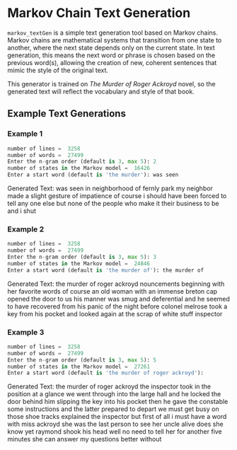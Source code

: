 # Markov Chain Text Generation
`markov_textGen` is a simple text generation tool based on Markov chains. Markov chains are mathematical systems that transition from one state to another, where the next state depends only on the current state. In text generation, this means the next word or phrase is chosen based on the previous word(s), allowing the creation of new, coherent sentences that mimic the style of the original text.

This generator is trained on *The Murder of Roger Ackroyd* novel, so the generated text will reflect the vocabulary and style of that book.

## Example Text Generations
### Example 1
``` python
number of lines =  3258
number of words =  27499
Enter the n-gram order (default is 3, max 5): 2
number of states in the Markov model =  16426
Enter a start word (default is 'the murder'): was seen
```
Generated Text: was seen in neighborhood of fernly park my neighbor made a slight gesture of impatience of course i should have been forced to tell any one else but none of the people who make it their business to be and i shut 
### Example 2
```python
number of lines =  3258
number of words =  27499
Enter the n-gram order (default is 3, max 5): 3
number of states in the Markov model =  24846
Enter a start word (default is 'the murder of'): the murder of
```
Generated Text: the murder of roger ackroyd nouncements beginning with her favorite words of course an old woman with an immense breton cap opened the door to us his manner was smug and deferential and he seemed to have recovered from his panic of the night before colonel melrose took a key from his pocket and looked again at the scrap of white stuff inspector 
### Example 3
``` python
number of lines =  3258
number of words =  27499
Enter the n-gram order (default is 3, max 5): 5
number of states in the Markov model =  27261
Enter a start word (default is 'the murder of roger ackroyd'): 

```
Generated Text: the murder of roger ackroyd the inspector took in the position at a glance we went through into the large hall and he locked the door behind him slipping the key into his pocket then he gave the constable some instructions and the latter prepared to depart we must get busy on those shoe tracks explained the inspector but first of all i must have a word with miss ackroyd she was the last person to see her uncle alive does she know yet raymond shook his head well no need to tell her for another five minutes she can answer my questions better without 